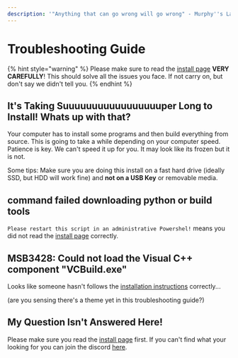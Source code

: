 ```yaml
---
description: '"Anything that can go wrong will go wrong" - Murphy''s Law'
---
```


# Troubleshooting Guide

{% hint style="warning" %}
Please make sure to read the [install page](/install) **VERY CAREFULLY**! This should solve all the issues you face. If not carry on, but don't say we didn't tell you.
{% endhint %}

## It's Taking Suuuuuuuuuuuuuuuuuper Long to Install! Whats up with that?

Your computer has to install some programs and then build everything from source. This is going to take a while depending on your computer speed. Patience is key. We can't speed it up for you. It may look like its frozen but it is not.

Some tips: Make sure you are doing this install on a fast hard drive (ideally SSD, but HDD will work fine) and **not on a USB Key** or removable media.

## command failed downloading python or build tools

`Please restart this script in an administrative Powershel!` means you did not read the [install page](/install) correctly.

## MSB3428: Could not load the Visual C++ component "VCBuild.exe"

Looks like someone hasn't follows the [installation instructions](/install) correctly...

(are you sensing there's a theme yet in this troubleshooting guide?)

## My Question Isn't Answered Here!

Please make sure you read the [install page](/install) first. If you can't find what your looking for you can join the discord [here](https://discord.gg/N7ZKH3P).
